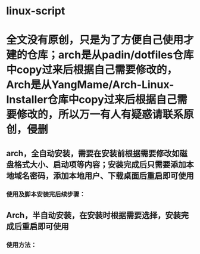 # linux-script

# 全文没有原创，只是为了方便自己使用才建的仓库；arch是从padin/dotfiles仓库中copy过来后根据自己需要修改的，Arch是从YangMame/Arch-Linux-Installer仓库中copy过来后根据自己需要修改的，所以万一有人有疑惑请联系原创，侵删


## arch，全自动安装，需要在安装前根据需要修改如磁盘格式大小、启动项等内容；安装完成后只需要添加本地域名密码，添加本地用户、下载桌面后重启即可使用
### 使用及脚本安装完后续步骤：


## Arch，半自动安装，在安装时根据需要选择，安装完成后重启即可使用
###  使用方法：

